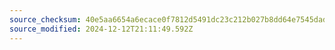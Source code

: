 ```yaml
---
source_checksum: 40e5aa6654a6ecace0f7812d5491dc23c212b027b8dd64e7545dad761929cadf
source_modified: 2024-12-12T21:11:49.592Z
---
```


